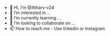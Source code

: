 - 👋 Hi, I’m @Atharv-v24
- 👀 I’m interested in ...
- 🌱 I’m currently learning ...
- 💞️ I’m looking to collaborate on ...
- 📫 How to reach me - Use linkedin or Instagram 

<!---
Atharv-v24/Atharv-v24 is a ✨ special ✨ repository because its `README.md` (this file) appears on your GitHub profile.
You can click the Preview link to take a look at your changes.
--->
